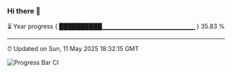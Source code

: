 ### Hi there 👋

⏳ Year progress { ██████████▁▁▁▁▁▁▁▁▁▁▁▁▁▁▁▁▁▁▁▁ } 35.83 %

---

⏰ Updated on Sun, 11 May 2025 18:32:15 GMT

![Progress Bar CI](https://github.com/DhruviPatel157/GitHub-Actions-Demo/workflows/Progress%20Bar%20CI/badge.svg)
